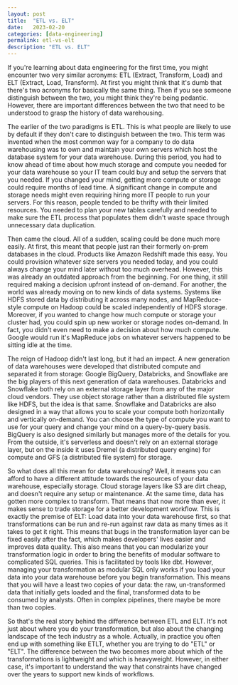 ```yaml
---
layout: post
title:  "ETL vs. ELT"
date:   2023-02-20
categories: [data-engineering]
permalink: etl-vs-elt
description: "ETL vs. ELT"
---
```


If you're learning about data engineering for the first time, you might encounter two very similar acronyms: ETL (Extract, Transform, Load) and ELT (Extract, Load, Transform). At first you might think that it's dumb that there's two acronyms for basically the same thing. Then if you see someone distinguish between the two, you might think they're being pedantic. However, there are important differences between the two that need to be understood to grasp the history of data warehousing.

The earlier of the two paradigms is ETL. This is what people are likely to use by default if they don't care to distinguish between the two. This term was invented when the most common way for a company to do data warehousing was to own and maintain your own servers which host the database system for your data warehouse. During this period, you had to know ahead of time about how much storage and compute you needed for your data warehouse so your IT team could buy and setup the servers that you needed. If you changed your mind, getting more compute or storage could require months of lead time. A significant change in compute and storage needs might even requiring hiring more IT people to run your servers. For this reason, people tended to be thrifty with their limited resources. You needed to plan your new tables carefully and needed to make sure the ETL process that populates them didn't waste space through unnecessary data duplication.

Then came the cloud. All of a sudden, scaling could be done much more easily. At first, this meant that people just ran their formerly on-prem databases in the cloud. Products like Amazon Redshift made this easy. You could provision whatever size servers you needed today, and you could always change your mind later without too much overhead. However, this was already an outdated approach from the beginning. For one thing, it still required making a decision upfront instead of on-demand. For another, the world was already moving on to new kinds of data systems. Systems like HDFS stored data by distributing it across many nodes, and MapReduce-style compute on Hadoop could be scaled  independently of HDFS storage. Moreover, if you wanted to change how much compute or storage your cluster had, you could spin up new worker or storage nodes on-demand. In fact, you didn't even need to make a decision about how much compute. Google would run it's MapReduce jobs on whatever servers happened to be sitting idle at the time.

The reign of Hadoop didn't last long, but it had an impact. A new generation of data warehouses were developed that distributed compute and separated it from storage: Google BigQuery, Databricks, and Snowflake are the big players of this next generation of data warehouses. Databricks and Snowflake both rely on an external storage layer from any of the major cloud vendors. They use object storage rather than a distributed file system like HDFS, but the idea is that same. Snowflake and Databricks are also designed in a way that allows you to scale your compute both horizontally and vertically on-demand. You can choose the type of compute you want to use for your query and change your mind on a query-by-query basis. BigQuery is also designed similarly but manages more of the details for you. From the outside, it's serverless and doesn't rely on an external storage layer, but on the inside it uses Dremel (a distributed query engine) for compute and GFS (a distributed file system) for storage.

So what does all this mean for data warehousing? Well, it means you can afford to have a different attitude towards the resources of your data warehouse, especially storage. Cloud storage layers like S3 are dirt cheap, and doesn't require any setup or maintenance. At the same time, data has gotten more complex to transform. That means that now more than ever, it makes sense to trade storage for a better development workflow. This is exactly the premise of ELT: Load data into your data warehouse first, so that transformations can be run and re-run against raw data as many times as it takes to get it right. This means that bugs in the transformation layer can be fixed easily after the fact, which makes developers' lives easier and improves data quality. This also means that you can modularize your transformation logic in order to bring the benefits of modular software to complicated SQL queries. This is facilitated by tools like dbt. However, managing your transformation as modular SQL only works if you load your data into your data warehouse before you begin transformation. This means that you will have a least two copies of your data: the raw, un-transformed data that initially gets loaded and the final, transformed data to be consumed by analysts. Often in complex pipelines, there maybe be more than two copies.

So that's the real story behind the difference between ETL and ELT. It's not just about where you do your transformation, but also about the changing landscape of the tech industry as a whole. Actually, in practice you often end up with something like ETLT, whether you are trying to do "ETL" or "ELT". The difference between the two becomes more about which of the transformations is lightweight and which is heavyweight. However, in either case, it's important to understand the way that constraints have changed over the years to support new kinds of workflows.
